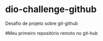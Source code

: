 # dio-challenge-github
Desafio de projeto sobre git-github

#Meu primeiro repositório remoto no git-hub
